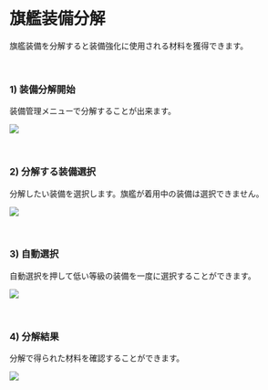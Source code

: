 ﻿# 旗艦装備分解

旗艦装備を分解すると装備強化に使用される材料を獲得できます。

<br>

### 1) 装備分解開始
装備管理メニューで分解することが出来ます。

![](http://d3bbxo4nelobc3.cloudfront.net/html/img/help/204_01disassemble.jpg)

<br>

### 2) 分解する装備選択
分解したい装備を選択します。旗艦が着用中の装備は選択できません。

![](http://d3bbxo4nelobc3.cloudfront.net/html/img/help/204_03select.jpg)

<br>

### 3) 自動選択
自動選択を押して低い等級の装備を一度に選択することができます。

![](http://d3bbxo4nelobc3.cloudfront.net/html/img/help/204_04autoselect.jpg)

<br>

### 4) 分解結果
分解で得られた材料を確認することができます。

![](http://d3bbxo4nelobc3.cloudfront.net/html/img/help/204_05result.jpg)